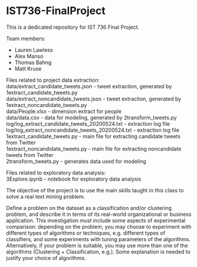 # IST736-FinalProject

This is a dedicated repository for IST 736 Final Project.

Team members:
  - Lauren Lawless
  - Alex Manso
  - Thomas Bahng
  - Matt Kruse

Files related to project data extraction:  
  data/extract_candidate_tweets.json - tweet extraction, generated by 1extract_candidate_tweets.py  
  data/extract_noncandidate_tweets.json - tweet extraction, generated by 1extract_noncandidate_tweets.py  
  data/People.xlsx - dimension extract for people  
  data/data.csv - data for modeling, generated by 2transform_tweets.py  
  log/log_extract_candidate_tweets_20200524.txt - extraction log file  
  log/log_extract_noncandidate_tweets_20200524.txt - extraction log file  
  1extract_candidate_tweets.py - main file for extracting candidate tweets from Twitter  
  1extract_noncandidate_tweets.py - main file for extracting noncandidate tweets from Twitter  
  2transform_tweets.py - generates data used for modeling  

Files related to exploratory data analysis:  
  3Explore.ipynb - notebook for exploratory data analysis
  
  
  
The objective of the project is to use the main skills taught in this class to solve a real text mining problem.

Define a problem on the dataset as a classification and/or clustering problem, and describe it in 
terms of its real-world organizational or business application. This investigation must include some 
aspects of experimental comparison: depending on the problem, you may choose to experiment with 
different types of algorithms or techniques, e.g. different types of classifiers, and some experiments with tuning
parameters of the algorithms. Alternatively, if your problem is suitable, you may use more than one of 
the algorithms (Clustering + Classification, e.g.). Some explanation is needed to justify your choice of algorithms.
